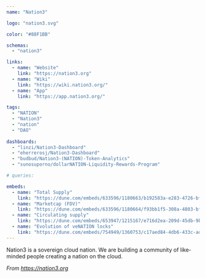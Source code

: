 ```yaml
---
name: "Nation3" 

logo: "nation3.svg"

color: "#88F1BB"

schemas: 
  - "nation3"

links:
  - name: "Website"
    link: "https://nation3.org"
  - name: "Wiki"
    link: "https://wiki.nation3.org/"
  - name: "App"
    link: "https://app.nation3.org/"

tags:
  - "NATION"
  - "Nation3"
  - "nation"
  - "DAO"
  
dashboards:
  - "linzi/Nation3-Dashboard"
  - "eherrerosj/Nation3-Dashboard"
  - "budbud/Nation3-(NATION)-Token-Analytics"
  - "sunosuporno/dollarNATION-Liquidity-Rewards-Program"

# queries:

embeds:
  - name: "Total Supply"
    link: "https://dune.com/embeds/633596/1180663/b192583a-e283-4726-bf22-21643e5e402e"
  - name: "Marketcap (FDV)"
    link: "https://dune.com/embeds/633596/1180664/f93bb1f5-308a-4803-bfe0-973eab81f377"
  - name: "Circulating supply"
    link: "https://dune.com/embeds/653947/1215167/e716d2ea-209d-45db-9bed-70b8f350e08c"
  - name: "Evolution of veNATION locks"
    link: "https://dune.com/embeds/754949/1360753/c17aed84-4db6-433c-ad7e-5bfc0ee01e7f"
---
```


Nation3 is a sovereign cloud nation.
We are building a community of like-minded people creating a nation on the cloud.

*From https://nation3.org*

